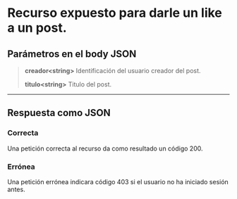# Recurso expuesto para darle un like a un post.
## Parámetros en el body JSON

> **creador\<string>** Identificación del usuario creador del post.
>
> **titulo\<string>** Titulo del post.
---------
## Respuesta como JSON
### Correcta
Una petición correcta al recurso da como resultado un código 200.
### Errónea
Una petición errónea indicara código 403 si el usuario no ha iniciado sesión antes.